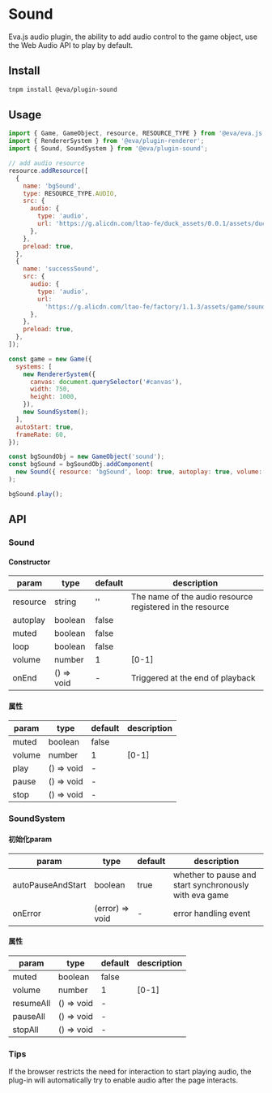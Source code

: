 # Sound 

Eva.js audio plugin, the ability to add audio control to the game object, use the Web Audio API to play by default.

## Install

```bash
tnpm install @eva/plugin-sound
```

## Usage

```javascript
import { Game, GameObject, resource, RESOURCE_TYPE } from '@eva/eva.js';
import { RendererSystem } from '@eva/plugin-renderer';
import { Sound, SoundSystem } from '@eva/plugin-sound';

// add audio resource
resource.addResource([
  {
    name: 'bgSound',
    type: RESOURCE_TYPE.AUDIO,
    src: {
      audio: {
        type: 'audio',
        url: 'https://g.alicdn.com/ltao-fe/duck_assets/0.0.1/assets/duckBg.mp3',
      },
    },
    preload: true,
  },
  {
    name: 'successSound',
    src: {
      audio: {
        type: 'audio',
        url:
          'https://g.alicdn.com/ltao-fe/factory/1.1.3/assets/game/sound/success.mp3',
      },
    },
    preload: true,
  },
]);

const game = new Game({
  systems: [
    new RendererSystem({
      canvas: document.querySelector('#canvas'),
      width: 750,
      height: 1000,
    }),
    new SoundSystem();
  ],
  autoStart: true,
  frameRate: 60,
});

const bgSoundObj = new GameObject('sound');
const bgSound = bgSoundObj.addComponent(
  new Sound({ resource: 'bgSound', loop: true, autoplay: true, volume: 0.5 })
);

bgSound.play();
```

## API

### Sound

#### Constructor

| param    | type       | default | description                                               |
| -------- | ---------- | ------- | --------------------------------------------------------- |
| resource | string     | ''      | The name of the audio resource registered in the resource |
| autoplay | boolean    | false   |                                                           |
| muted    | boolean    | false   |                                                           |
| loop     | boolean    | false   |                                                           |
| volume   | number     | 1       | \[0-1\]                                                   |
| onEnd    | () => void | -       | Triggered at the end of playback                          |

#### 属性

| param  | type       | default | description |
| ------ | ---------- | ------- | ----------- |
| muted  | boolean    | false   |             |
| volume | number     | 1       | \[0-1\]     |
| play   | () => void | -       |             |
| pause  | () => void | -       |             |
| stop   | () => void | -       |             |

### SoundSystem

#### 初始化param

| param             | type            | default | description                                            |
| ----------------- | --------------- | ------- | ------------------------------------------------------ |
| autoPauseAndStart | boolean         | true    | whether to pause and start synchronously with eva game |
| onError           | (error) => void | -       | error handling event                                   |

#### 属性
| param     | type       | default | description |
| --------- | ---------- | ------- | ----------- |
| muted     | boolean    | false   |             |
| volume    | number     | 1       | \[0-1\]     |
| resumeAll | () => void | -       |             |
| pauseAll  | () => void | -       |             |
| stopAll   | () => void | -       |             |

### Tips

If the browser restricts the need for interaction to start playing audio, the plug-in will automatically try to enable audio after the page interacts.

<br/>
<br/>
<br/>
<br/>
<br/>